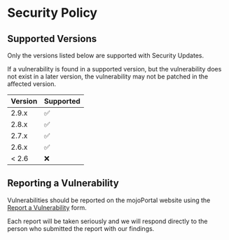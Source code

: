 # Security Policy

## Supported Versions

Only the versions listed below are supported with Security Updates.

If a vulnerability is found in a supported version, but the vulnerability does not exist in a later version, the vulnerability may not be patched in the affected version.

| Version | Supported          |
| ------- | ------------------ |
| 2.9.x   | :white_check_mark: |
| 2.8.x   | :white_check_mark: |
| 2.7.x   | :white_check_mark: |
| 2.6.x   | :white_check_mark: |
| < 2.6   | :x:                |

## Reporting a Vulnerability

Vulnerabilities should be reported on the mojoPortal website using the [Report a Vulnerability](https://www.mojoportal.com/report-a-vulnerability) form. 

Each report will be taken seriously and we will respond directly to the person who submitted the report with our findings.
